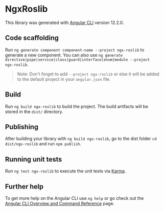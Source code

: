 # NgxRoslib

This library was generated with [Angular CLI](https://github.com/angular/angular-cli) version 12.2.0.

## Code scaffolding

Run `ng generate component component-name --project ngx-roslib` to generate a new component. You can also use `ng generate directive|pipe|service|class|guard|interface|enum|module --project ngx-roslib`.
> Note: Don't forget to add `--project ngx-roslib` or else it will be added to the default project in your `angular.json` file. 

## Build

Run `ng build ngx-roslib` to build the project. The build artifacts will be stored in the `dist/` directory.

## Publishing

After building your library with `ng build ngx-roslib`, go to the dist folder `cd dist/ngx-roslib` and run `npm publish`.

## Running unit tests

Run `ng test ngx-roslib` to execute the unit tests via [Karma](https://karma-runner.github.io).

## Further help

To get more help on the Angular CLI use `ng help` or go check out the [Angular CLI Overview and Command Reference](https://angular.io/cli) page.
